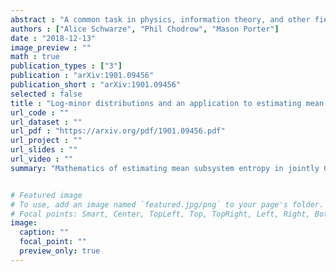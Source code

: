 ```yaml
---
abstract : "A common task in physics, information theory, and other fields is the analysis of properties of subsystems of a given system. Given the covariance matrix $M$ of a system of $n$ coupled variables, the covariance matrices of the subsystems are principal submatrices of $M$. The rapid growth with n of the set of principal submatrices makes it impractical to exhaustively study each submatrix for even modestly-sized systems. It is therefore of great interest to derive methods for approximating the distributions of important submatrix properties for a given matrix. Motivated by the importance of differential entropy as a systemic measure of disorder, we study the distribution of log-determinants of principal $k$-submatrices when the covariance matrix has bounded condition number. We derive upper bounds for the right tail and the variance of the distribution of minors, and we use these in turn to derive upper bounds on the standard error of the sample mean of subsystem entropy. Our results demonstrate that, despite the rapid growth of the set of subsystems with $n$, the number of samples that are needed to bound the sampling error is asymptotically independent of $n$. Instead, it is sufficient to increase the number of samples in linear proportion to $k$ to achieve a desired sampling accuracy."
authors : ["Alice Schwarze", "Phil Chodrow", "Mason Porter"]
date : "2018-12-13"
image_preview : ""
math : true
publication_types : ["3"]
publication : "arXiv:1901.09456"
publication_short : "arXiv:1901.09456"
selected : false
title : "Log-minor distributions and an application to estimating mean subsystem entropy"
url_code : ""
url_dataset : ""
url_pdf : "https://arxiv.org/pdf/1901.09456.pdf"
url_project : ""
url_slides : ""
url_video : ""
summary: "Mathematics of estimating mean subsystem entropy in jointly Gaussian dynamical systems."


# Featured image
# To use, add an image named `featured.jpg/png` to your page's folder. 
# Focal points: Smart, Center, TopLeft, Top, TopRight, Left, Right, BottomLeft, Bottom, BottomRight.
image:
  caption: ""
  focal_point: ""
  preview_only: true
---
```

